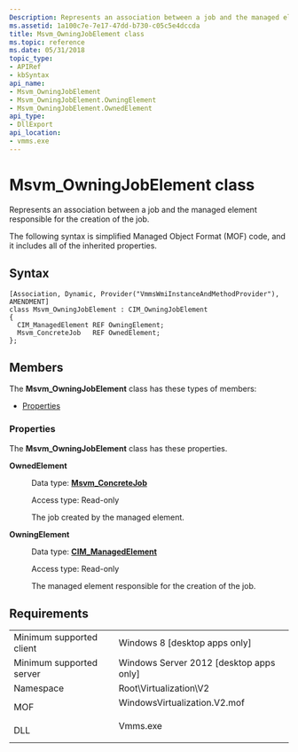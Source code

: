 ```yaml
---
Description: Represents an association between a job and the managed element responsible for the creation of the job.
ms.assetid: 1a100c7e-7e17-47dd-b730-c05c5e4dccda
title: Msvm_OwningJobElement class
ms.topic: reference
ms.date: 05/31/2018
topic_type: 
- APIRef
- kbSyntax
api_name: 
- Msvm_OwningJobElement
- Msvm_OwningJobElement.OwningElement
- Msvm_OwningJobElement.OwnedElement
api_type: 
- DllExport
api_location: 
- vmms.exe
---
```


# Msvm\_OwningJobElement class

Represents an association between a job and the managed element responsible for the creation of the job.

The following syntax is simplified Managed Object Format (MOF) code, and it includes all of the inherited properties.

## Syntax

``` syntax
[Association, Dynamic, Provider("VmmsWmiInstanceAndMethodProvider"), AMENDMENT]
class Msvm_OwningJobElement : CIM_OwningJobElement
{
  CIM_ManagedElement REF OwningElement;
  Msvm_ConcreteJob   REF OwnedElement;
};
```

## Members

The **Msvm\_OwningJobElement** class has these types of members:

-   [Properties](#properties)

### Properties

The **Msvm\_OwningJobElement** class has these properties.

<dl> <dt>

**OwnedElement**
</dt> <dd> <dl> <dt>

Data type: **[**Msvm\_ConcreteJob**](msvm-concretejob.md)**
</dt> <dt>

Access type: Read-only
</dt> </dl>

The job created by the managed element.

</dd> <dt>

**OwningElement**
</dt> <dd> <dl> <dt>

Data type: **[**CIM\_ManagedElement**](/previous-versions/windows/desktop/iscsitarg/cim-managedelement)**
</dt> <dt>

Access type: Read-only
</dt> </dl>

The managed element responsible for the creation of the job.

</dd> </dl>

## Requirements



|                                     |                                                                                                         |
|-------------------------------------|---------------------------------------------------------------------------------------------------------|
| Minimum supported client<br/> | Windows 8 \[desktop apps only\]<br/>                                                              |
| Minimum supported server<br/> | Windows Server 2012 \[desktop apps only\]<br/>                                                    |
| Namespace<br/>                | Root\\Virtualization\\V2<br/>                                                                     |
| MOF<br/>                      | <dl> <dt>WindowsVirtualization.V2.mof</dt> </dl> |
| DLL<br/>                      | <dl> <dt>Vmms.exe</dt> </dl>                     |



 

